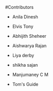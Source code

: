 #Contributors

- Anila Dinesh

- Elvis Tony

- Abhijith Sheheer

- Aishwarya Rajan

- Liya derby

- shikha sajan

- Manjumaney C M

- Tom's Guide
